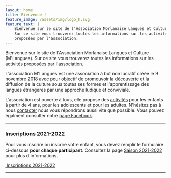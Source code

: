 ```yaml
---
layout: home
title: Bienvenue !
feature_image: /assets/img/logo_h.svg
feature_text: |
    Bienvenue sur le site de l'Association Morlanaise Langues et Culture (M'Langues).
    Sur ce site vous trouverez toutes les informations sur les activités
    proposées par l'association.
---
```


Bienvenue sur le site de l'Association Morlanaise Langues et Culture (M'Langues).
Sur ce site vous trouverez toutes les informations sur les activités
proposées par l'association.

L'association M'Langues est une association à
but non lucratif créée le 9 novembre 2018 avec pour objectif de promouvoir la
découverte et la diffusion de la culture sous toutes ses formes et l'apprentissage
des langues étrangères par une approche ludique et conviviale.

L'association est ouverte à tous, elle propose des [activités](/activites/)
pour les enfants à partir de 4 ans, pour les adolescents et pour les adultes.
N'hésitez pas à nous [contacter](/contact/) nous vous répondrons aussi vite que
possible. Vous pouvez égalment consulter notre
[page Facebook](https://www.facebook.com/MLangues/).

---

### Inscriptions 2021-2022

Pour vous inscrire ou inscrire votre enfant, vous devez remplir le
formulaire ci-dessous **pour chaque participant**. Consultez
la page [Saison 2021-2022](https://mlangues64.github.io/2021/09/03/inscription2021-2022.html)
pour plus d'informations.

<p class="text-center">
    <a href="{{ site.baseurl }}/inscriptions " role="button" class="btn btn-lg btn-success" aria-label="Remove">
        <span class="far fa-check-circle" aria-hidden="true"></span>
        &nbsp;Inscriptions 2021-2022
    </a>
</p>

---
